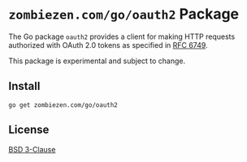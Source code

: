 # `zombiezen.com/go/oauth2` Package

The Go package `oauth2` provides a client for making HTTP requests authorized
with OAuth 2.0 tokens as specified in [RFC 6749][].

This package is experimental and subject to change.

[RFC 6749]: https://www.rfc-editor.org/rfc/rfc6749

## Install

```shell
go get zombiezen.com/go/oauth2
```

## License

[BSD 3-Clause](LICENSE)
